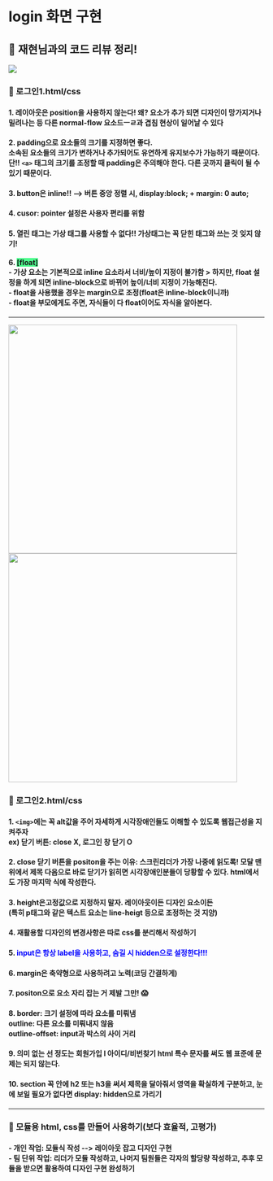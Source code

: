 # login 화면 구현
 ## 📘 재현님과의 코드 리뷰 정리!

<img src="https://velog.velcdn.com/images/greenth322/post/361dca2c-383d-456c-9a48-92422d152582/image.PNG">

### 📌 로그인1.html/css
#### 1. 레이아웃은 position을 사용하지 않는다! 왜? 요소가 추가 되면 디자인이 망가지거나 밀려나는 등 다른 normal-flow 요소드ㅡㄹ과 겹침 현상이 일어날 수 있다 
#### 2. padding으로 요소들의 크기를 지정하면 좋다. <br> 소속된 요소들의 크기가 변하거나 추가되어도 유연하게 유지보수가 가능하기 때문이다. <br> 단!! ```<a>``` 태그의 크기를 조정할 때 padding은 주의해야 한다. 다른 곳까지 클릭이 될 수 있기 때문이다.
#### 3. button은 inline!! --> 버튼 중앙 정렬 시, display:block; + margin: 0 auto; 
#### 4. cusor: pointer 설정은 사용자 편리를 위함
#### 5. 열린 태그는 가상 태그를 사용할 수 없다!! 가상태그는 꼭 닫힌 태그와 쓰는 것 잊지 않기!
#### 6.  <span style="background-color:#4cfc8d">[float]</span><br> - 가상 요소는 기본적으로 inline 요소라서 너비/높이 지정이 불가함 > 하지만, float 설정을 하게 되면 inline-block으로 바뀌어 높이/너비 지정이 가능해진다. <br> - float을 사용했을 경우는 margin으로 조정(float은 inline-block이니까) <br> - float을 부모에게도 주면, 자식들이 다 float이어도 자식을 알아본다.
***
<img src="https://velog.velcdn.com/images/greenth322/post/c45a36f1-fe3d-4b13-9bea-949d3134e66e/image.PNG" width="450">

<img src="https://velog.velcdn.com/images/greenth322/post/45fcf5fa-5973-4bd5-89cf-173d853b41a4/image.PNG" width="450">

### 📌 로그인2.html/css

#### 1. ```<img>```에는 꼭 alt값을 주어 자세하게 시각장애인들도 이해할 수 있도록 웹접근성을 지켜주자<br> ex) 닫기 버튼: close X, 로그인 창 닫기 O
#### 2. close 닫기 버튼을 positon을 주는 이유: 스크린리더가 가장 나중에 읽도록! 모달 맨 위에서 제목 다음으로 바로 닫기가 읽히면 시각장애인분들이 당황할 수 있다. html에서도 가장 마지막 식에 작성한다.
####  3. height은고정값으로 지정하지 말자.  레이아웃이든 디자인 요소이든<br>(특히 p태그와 같은 텍스트 요소는 line-heigt 등으로 조정하는 것 지양)
####  4. 재활용할 디자인의 변경사항은 따로 css를 분리해서 작성하기
####  5. <span style="color:blue">input은 항상 label을 사용하고, 숨길 시 hidden으로 설정한다!!! </span>  
  
#### 6. margin은 축약형으로 사용하려고 노력(코딩 간결하게)
#### 7. positon으로 요소 자리 잡는 거 제발 그만! 😱
#### 8. border: 크기 설정에 따라 요소를 미뤄냄 <br> outline: 다른 요소를 미뤄내지 않음 <br> outline-offset: input과 박스의 사이 거리
#### 9. 의미 없는 선 정도는 회원가입 I 아이디/비번찾기 html 특수 문자를 써도 웹 표준에 문제는 되지 않는다.
#### 10. section 꼭 안에 h2 또는 h3을 써서 제목을 달아줘서 영역을 확실하게 구분하고, 눈에 보일 필요가 없다면 display: hidden으로 가리기
***
### 🍒 모듈용 html, css를 만들어 사용하기(보다 효율적, 고평가)   
####  - 개인 작업: 모듈식 작성 --> 레이아웃 잡고 디자인 구현<br> - 팀 단위 작업: 리더가 모듈 작성하고, 나머지 팀원들은 각자의 할당량 작성하고, 추후 모듈을 받으면 활용하여 디자인 구현 완성하기
